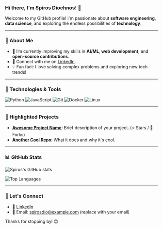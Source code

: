 ### Hi there, I'm Spiros Diochnos! 👋

Welcome to my GitHub profile! I'm passionate about **software engineering**, **data science**, and exploring the endless possibilities of **technology**. 

---

### 🚀 About Me

- 🌱 I’m currently improving my skills in **AI/ML**, **web development**, and **open-source contributions**.
- 💼 Connect with me on [LinkedIn](https://www.linkedin.com/in/spiros-diochnos/).
- 💡 Fun fact: I love solving complex problems and exploring new tech trends!

---

### 🔧 Technologies & Tools

![Python](https://img.shields.io/badge/-Python-3776AB?style=flat-square&logo=python&logoColor=white) ![JavaScript](https://img.shields.io/badge/-JavaScript-F7DF1E?style=flat-square&logo=javascript&logoColor=black) ![Git](https://img.shields.io/badge/-Git-F05032?style=flat-square&logo=git&logoColor=white) ![Docker](https://img.shields.io/badge/-Docker-2496ED?style=flat-square&logo=docker&logoColor=white) ![Linux](https://img.shields.io/badge/-Linux-FCC624?style=flat-square&logo=linux&logoColor=black)

---

### 🌟 Highlighted Projects

- **[Awesome Project Name](#)**: Brief description of your project. (⭐ Stars / 🔀 Forks)
- **[Another Cool Repo](#)**: What it does and why it's cool.

---

### 📊 GitHub Stats

![Spiros's GitHub stats](https://github-readme-stats.vercel.app/api?username=spirosdio&show_icons=true&theme=radical)

![Top Languages](https://github-readme-stats.vercel.app/api/top-langs/?username=spirosdio&layout=compact&theme=radical)

---

### 🤝 Let's Connect

- 💼 [LinkedIn](https://www.linkedin.com/in/spiros-diochnos/)
- 📧 Email: spirosdio@example.com (replace with your email)

Thanks for stopping by! 😊
